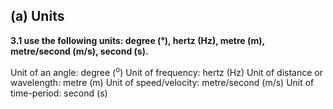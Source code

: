 ## (a) Units

**3.1 use the following units: degree (°), hertz (Hz), metre (m), metre/second (m/s), second (s).**

Unit of an angle: degree (<sup>o</sup>)
Unit of frequency: hertz (Hz)
Unit of distance or wavelength: metre (m)
Unit of speed/velocity: metre/second (m/s)
Unit of time-period: second (s)
